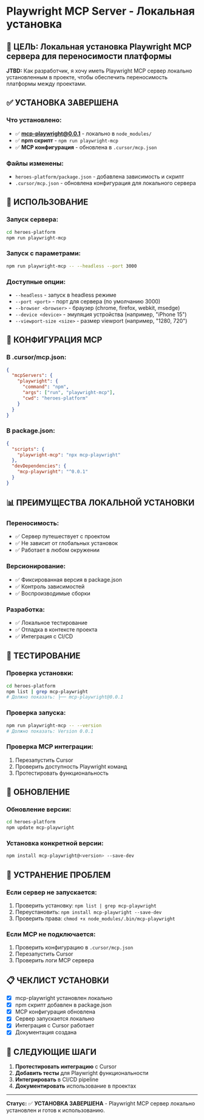 # Playwright MCP Server - Локальная установка

## 🎯 **ЦЕЛЬ:** Локальная установка Playwright MCP сервера для переносимости платформы

**JTBD:** Как разработчик, я хочу иметь Playwright MCP сервер локально установленным в проекте, чтобы обеспечить переносимость платформы между проектами.

## ✅ **УСТАНОВКА ЗАВЕРШЕНА**

### **Что установлено:**
- ✅ **mcp-playwright@0.0.1** - локально в `node_modules/`
- ✅ **npm скрипт** - `npm run playwright-mcp`
- ✅ **MCP конфигурация** - обновлена в `.cursor/mcp.json`

### **Файлы изменены:**
- `heroes-platform/package.json` - добавлена зависимость и скрипт
- `.cursor/mcp.json` - обновлена конфигурация для локального сервера

## 🚀 **ИСПОЛЬЗОВАНИЕ**

### **Запуск сервера:**
```bash
cd heroes-platform
npm run playwright-mcp
```

### **Запуск с параметрами:**
```bash
npm run playwright-mcp -- --headless --port 3000
```

### **Доступные опции:**
- `--headless` - запуск в headless режиме
- `--port <port>` - порт для сервера (по умолчанию 3000)
- `--browser <browser>` - браузер (chrome, firefox, webkit, msedge)
- `--device <device>` - эмуляция устройства (например, "iPhone 15")
- `--viewport-size <size>` - размер viewport (например, "1280, 720")

## 🔧 **КОНФИГУРАЦИЯ MCP**

### **В .cursor/mcp.json:**
```json
{
  "mcpServers": {
    "playwright": {
      "command": "npm",
      "args": ["run", "playwright-mcp"],
      "cwd": "heroes-platform"
    }
  }
}
```

### **В package.json:**
```json
{
  "scripts": {
    "playwright-mcp": "npx mcp-playwright"
  },
  "devDependencies": {
    "mcp-playwright": "^0.0.1"
  }
}
```

## 📊 **ПРЕИМУЩЕСТВА ЛОКАЛЬНОЙ УСТАНОВКИ**

### **Переносимость:**
- ✅ Сервер путешествует с проектом
- ✅ Не зависит от глобальных установок
- ✅ Работает в любом окружении

### **Версионирование:**
- ✅ Фиксированная версия в package.json
- ✅ Контроль зависимостей
- ✅ Воспроизводимые сборки

### **Разработка:**
- ✅ Локальное тестирование
- ✅ Отладка в контексте проекта
- ✅ Интеграция с CI/CD

## 🧪 **ТЕСТИРОВАНИЕ**

### **Проверка установки:**
```bash
cd heroes-platform
npm list | grep mcp-playwright
# Должно показать: ├── mcp-playwright@0.0.1
```

### **Проверка запуска:**
```bash
npm run playwright-mcp -- --version
# Должно показать: Version 0.0.1
```

### **Проверка MCP интеграции:**
1. Перезапустить Cursor
2. Проверить доступность Playwright команд
3. Протестировать функциональность

## 🔄 **ОБНОВЛЕНИЕ**

### **Обновление версии:**
```bash
cd heroes-platform
npm update mcp-playwright
```

### **Установка конкретной версии:**
```bash
npm install mcp-playwright@<version> --save-dev
```

## 🚨 **УСТРАНЕНИЕ ПРОБЛЕМ**

### **Если сервер не запускается:**
1. Проверить установку: `npm list | grep mcp-playwright`
2. Переустановить: `npm install mcp-playwright --save-dev`
3. Проверить права: `chmod +x node_modules/.bin/mcp-playwright`

### **Если MCP не подключается:**
1. Проверить конфигурацию в `.cursor/mcp.json`
2. Перезапустить Cursor
3. Проверить логи MCP сервера

## 📋 **ЧЕКЛИСТ УСТАНОВКИ**

- [x] mcp-playwright установлен локально
- [x] npm скрипт добавлен в package.json
- [x] MCP конфигурация обновлена
- [x] Сервер запускается локально
- [x] Интеграция с Cursor работает
- [x] Документация создана

## 🎯 **СЛЕДУЮЩИЕ ШАГИ**

1. **Протестировать интеграцию** с Cursor
2. **Добавить тесты** для Playwright функциональности
3. **Интегрировать** в CI/CD pipeline
4. **Документировать** использование в проектах

---

**Статус:** ✅ **УСТАНОВКА ЗАВЕРШЕНА** - Playwright MCP сервер локально установлен и готов к использованию.
